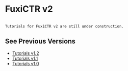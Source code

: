 # FuxiCTR v2

```{tableofcontents}
```

```{note}
Tutorials for FuxiCTR v2 are still under construction.
```

## See Previous Versions

+ [Tutorials v1.2](https://fuxictr.github.io/tutorials/v1.2)
+ [Tutorials v1.1](https://fuxictr.github.io/tutorials/v1.1)
+ [Tutorials v1.0](https://fuxictr.github.io/tutorials/v1.0)

